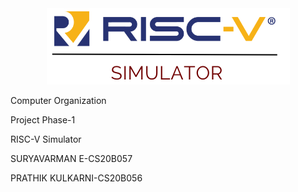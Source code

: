 <div align="center">
<img src="SIMULATOR_FINAL.png">
  </div>
  
<div>
  <p align="left">Computer Organization</p>
  <p align="left" background="gray">Project Phase-1</p>
  <p align="left">RISC-V Simulator</p>
  <p align="left">SURYAVARMAN E-CS20B057</p>
  <p align="left">PRATHIK  KULKARNI-CS20B056</p>
</div>
